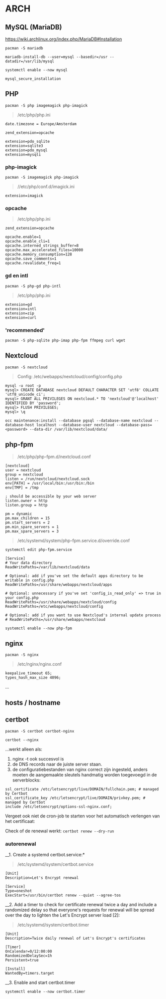 # ARCH

## MySQL (MariaDB)

https://wiki.archlinux.org/index.php/MariaDB#Installation

`pacman -S mariadb`

`mariadb-install-db --user=mysql --basedir=/usr --datadir=/var/lib/mysql`

`systemctl enable --now mysql`

`mysql_secure_installation`


## PHP

`pacman -S php imagemagick php-imagick`

> /etc/php/php.ini

`date.timezone = Europe/Amsterdam`

`zend_extension=opcache`

```
extension=pdo_sqlite
extension=sqlite3
extension=pdo_mysql
extension=mysqli
```

### php-imagick

`pacman -S imagemagick php-imagick`

> //etc/php/conf.d/imagick.ini

`extension=imagick`


### opcache

> /etc/php/php.ini

`zend_extension=opcache`

```
opcache.enable=1
opcache.enable_cli=1
opcache.interned_strings_buffer=8
opcache.max_accelerated_files=10000
opcache.memory_consumption=128
opcache.save_comments=1
opcache.revalidate_freq=1
```


### gd en intl

`pacman -S php-gd php-intl`

> /etc/php/php.ini

```
extension=gd 
extension=intl
extension=zip
extension=curl
```

### 'recommended'

`pacman -S php-sqlite php-imap php-fpm ffmpeg curl wget`


## Nextcloud

`pacman -S nextcloud`

> Config: /etc/webapps/nextcloud/config/config.php

```
mysql -u root -p
mysql> CREATE DATABASE nextcloud DEFAULT CHARACTER SET 'utf8' COLLATE 'utf8_unicode_ci';
mysql> GRANT ALL PRIVILEGES ON nextcloud.* TO 'nextcloud'@'localhost' IDENTIFIED BY 'password';
mysql> FLUSH PRIVILEGES;
mysql> \q
```

`occ maintenance:install --database pgsql --database-name nextcloud --database-host localhost --database-user nextcloud --database-pass=<password> --data-dir /var/lib/nextcloud/data/`


## php-fpm

> /etc/php/php-fpm.d/nextcloud.conf

```
[nextcloud]
user = nextcloud
group = nextcloud
listen = /run/nextcloud/nextcloud.sock
env[PATH] = /usr/local/bin:/usr/bin:/bin
env[TMP] = /tmp

; should be accessible by your web server
listen.owner = http
listen.group = http

pm = dynamic
pm.max_children = 15
pm.start_servers = 2
pm.min_spare_servers = 1
pm.max_spare_servers = 3
```


> /etc/systemd/system/php-fpm.service.d/override.conf

`systemctl edit php-fpm.service`

```
[Service]
# Your data directory
ReadWritePaths=/var/lib/nextcloud/data

# Optional: add if you've set the default apps directory to be writable in config.php
ReadWritePaths=/usr/share/webapps/nextcloud/apps

# Optional: unnecessary if you've set 'config_is_read_only' => true in your config.php
ReadWritePaths=/usr/share/webapps/nextcloud/config
ReadWritePaths=/etc/webapps/nextcloud/config

# Optional: add if you want to use Nextcloud's internal update process
# ReadWritePaths=/usr/share/webapps/nextcloud
```

`systemctl enable --now php-fpm`


## nginx

`pacman -S nginx`

> /etc/nginx/nginx.conf

```
keepalive_timeout 65;
types_hash_max_size 4096;
```


...


## hosts / hostname



## certbot

`pacman -S certbot certbot-nginx`

`certbot --nginx`

...werkt alleen als:
1. nginx -t ook succesvol is
2. de DNS records naar de juiste server staan.
3. de configuratiebestanden van nginx correct zijn ingesteld, anders moeten de aangemaakte sleutels handmatig worden toegevoegd in de serverblocks:

```
ssl_certificate /etc/letsencrypt/live/DOMAIN/fullchain.pem; # managed by Certbot
ssl_certificate_key /etc/letsencrypt/live/DOMAIN/privkey.pem; # managed by Certbot
include /etc/letsencrypt/options-ssl-nginx.conf;
```


Vergeet ook niet de cron-job te starten voor het automatisch verlengen van het certificaat: 


Check of de renewal werkt: `certbot renew --dry-run`

### autorenewal

__1. Create a systemd certbot.service:*

> /etc/systemd/system/certbot.service

```
[Unit]
Description=Let's Encrypt renewal

[Service]
Type=oneshot
ExecStart=/usr/bin/certbot renew --quiet --agree-tos
```


__2. Add a timer to check for certificate renewal twice a day and include a randomized delay so that everyone's requests for renewal will be spread over the day to lighten the Let's Encrypt server load [2]:

> /etc/systemd/system/certbot.timer

```
[Unit]
Description=Twice daily renewal of Let's Encrypt's certificates

[Timer]
OnCalendar=0/12:00:00
RandomizedDelaySec=1h
Persistent=true

[Install]
WantedBy=timers.target
```

__3. Enable and start certbot.timer

`systemctl enable --now certbot.timer`
